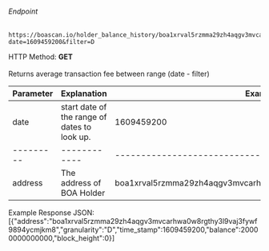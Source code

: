 ###### Endpoint

    https://boascan.io/holder_balance_history/boa1xrval5rzmma29zh4aqgv3mvcarhwa0w8rgthy3l9vaj3fywf9894ycmjkm8/?date=1609459200&filter=D

HTTP Method: **GET**
<br/>
<br/>
Returns average transaction fee between range (date - filter)

| Parameter | Explanation  | Example                              |
| --------- | ------------ | ------------------------------------ |
| date   | start date of the range of dates to look up. | 1609459200|
| --------- | ------------ | ------------------------------------ |
| address   | The address of BOA Holder | boa1xrval5rzmma29zh4aqgv3mvcarhwa0w8rgthy3l9vaj3fywf9894ycmjkm8|

Example Response JSON:<br/>
[{"address":"boa1xrval5rzmma29zh4aqgv3mvcarhwa0w8rgthy3l9vaj3fywf9894ycmjkm8","granularity":"D","time_stamp":1609459200,"balance":20000000000000,"block_height":0}]